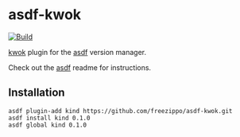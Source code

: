 # asdf-kwok
[![Build](https://github.com/freezippo/asdf-kwok/actions/workflows/ci.yml/badge.svg)](https://github.com/freezippo/asdf-kwok/actions/workflows/ci.yml)


[kwok](https://github.com/kubernetes-sigs/kwok) plugin for the 
[asdf](https://github.com/asdf-vm/asdf) version manager.

Check out the [asdf](https://github.com/asdf-vm/asdf) readme for instructions.

Installation
------------
```
asdf plugin-add kind https://github.com/freezippo/asdf-kwok.git
asdf install kind 0.1.0
asdf global kind 0.1.0
```
